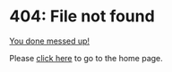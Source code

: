 # 404: File not found

[You done messed up!](https://youtu.be/y6rZfpSL1RQ)

Please [click here](/) to go to the home page.
